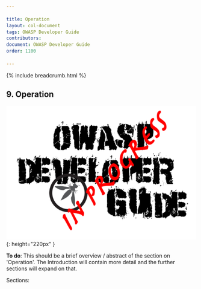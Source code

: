 ```yaml
---

title: Operation
layout: col-document
tags: OWASP Developer Guide
contributors:
document: OWASP Developer Guide
order: 1100

---
```


{% include breadcrumb.html %}

## 9. Operation

![Developer Guide](../assets/images/dg_wip.png "OWASP Developer Guide"){: height="220px" }

**To do**: This should be a brief overview / abstract of the section on 'Operation'.
The Introduction will contain more detail and the further sections will expand on that.

Sections:
